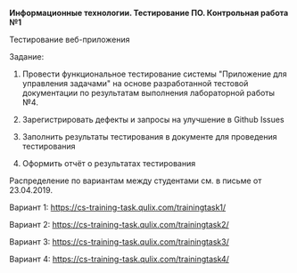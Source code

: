 **Информационные технологии. Тестирование ПО. Контрольная работа №1**

Тестирование веб-приложения

Задание:

1. Провести функциональное тестирование системы "Приложение для управления задачами" на основе разработанной тестовой документации по результатам выполнения лабораторной работы №4.

2. Зарегистрировать дефекты и запросы на улучшение в Github Issues

3. Заполнить результаты тестирования в документе для проведения тестирования

4. Оформить отчёт о результатах тестирования

Распределение по вариантам между студентами см. в письме от 23.04.2019.

Вариант 1: https://cs-training-task.qulix.com/trainingtask1/

Вариант 2: https://cs-training-task.qulix.com/trainingtask2/

Вариант 3: https://cs-training-task.qulix.com/trainingtask3/

Вариант 4: https://cs-training-task.qulix.com/trainingtask4/
